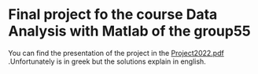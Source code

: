 # Final project fo the course Data Analysis with Matlab of the group55
You can find the presentation of the project in the  [Project2022.pdf](https://github.com/MDadopoulos/Data-Analysis-with-Matlab-CourseWork/blob/5c4514043c2223d978a799ef72077bf60e05c6ce/Final%20project/Project2022.pdf)  .Unfortunately is in greek but the solutions explain in english.

